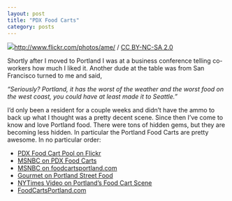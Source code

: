 ```yaml
---
layout: post
title: "PDX Food Carts"
category: posts
---
```

<p><img src="http://farm3.static.flickr.com/2468/3549563756_fe1aeea10d.jpg"/><a href="http://www.flickr.com/photos/ame/"><a href="http://www.flickr.com/photos/ame/">http://www.flickr.com/photos/ame/</a></a> / <a href="http://creativecommons.org/licenses/by-nc-sa/2.0/">CC BY-NC-SA 2.0</a></p>
<p>Shortly after I moved to Portland I was at a business conference telling co-workers how much I liked it. Another dude at the table was from San Francisco turned to me and said,</p>
<p><i>&#8220;Seriously? Portland, it has the worst of the weather and the worst food on the west coast, you could have at least made it to Seattle.&#8221; </i></p>
<p>I&#8217;d only been a resident for a couple weeks and didn&#8217;t have the ammo to back up what I thought was a pretty decent scene. Since then I&#8217;ve come to know and love Portland food. There were tons of hidden gems, but they are becoming less hidden. In particular the Portland Food Carts are pretty awesome.  In no particular order:</p>
<ul><li><a href="http://www.flickr.com/groups/pdxfoodcarts/pool/">PDX Food Cart Pool on Flickr</a> </li>
<li><a href="http://www.msnbc.msn.com/id/3032619/vp/33800458#33800458">MSNBC on PDX Food Carts</a> </li>
<li><a href="http://www.msnbc.msn.com/id/3032619/vp/33800460#33800460">MSNBC on foodcartsportland.com</a> </li>
<li><a href="http://www.gourmet.com/restaurants/2009/09/portland-street-food">Gourmet on Portland Street Food</a> </li>
<li><a href="http://video.nytimes.com/video/2009/05/08/travel/1194840085440/portland-s-food-cart-scene.html">NYTimes Video on Portland&#8217;s Food Cart Scene</a> </li>
<li><a href="http://foodcartsportland.com/">FoodCartsPortland.com</a> </li>
</ul>